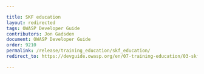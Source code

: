 ```yaml
---

title: SKF education
layout: redirected
tags: OWASP Developer Guide
contributors: Jon Gadsden
document: OWASP Developer Guide
order: 9210
permalink: /release/training_education/skf_education/
redirect_to: https://devguide.owasp.org/en/07-training-education/03-skf/

---
```

